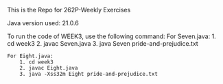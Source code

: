 This is the Repo for 262P-Weekly Exercises

Java version used: 21.0.6

To run the code of WEEK3, use the following command:
    For Seven.java: 
        1. cd week3 
        2. javac Seven.java 
        3. java Seven pride-and-prejudice.txt

    For Eight.java:
        1. cd week3
        2. javac Eight.java
        3. java -Xss32m Eight pride-and-prejudice.txt
